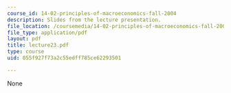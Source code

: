 ```yaml
---
course_id: 14-02-principles-of-macroeconomics-fall-2004
description: Slides from the lecture presentation.
file_location: /coursemedia/14-02-principles-of-macroeconomics-fall-2004/055f927f73a2c55edff785ce62293501_lecture23.pdf
file_type: application/pdf
layout: pdf
title: lecture23.pdf
type: course
uid: 055f927f73a2c55edff785ce62293501

---
```

None